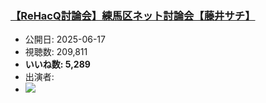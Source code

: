 ### [【ReHacQ討論会】練馬区ネット討論会【藤井サチ】](https://www.youtube.com/watch?v=AfXsLzq8_MM)
-   公開日: 2025-06-17
-   視聴数: 209,811
-   **いいね数: 5,289**
-   出演者: 
- [![](https://img.youtube.com/vi/AfXsLzq8_MM/hqdefault.jpg)](https://www.youtube.com/watch?v=AfXsLzq8_MM)
